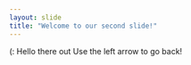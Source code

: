 ```yaml
---
layout: slide
title: "Welcome to our second slide!"
---
```

(: Hello there out
Use the left arrow to go back!
